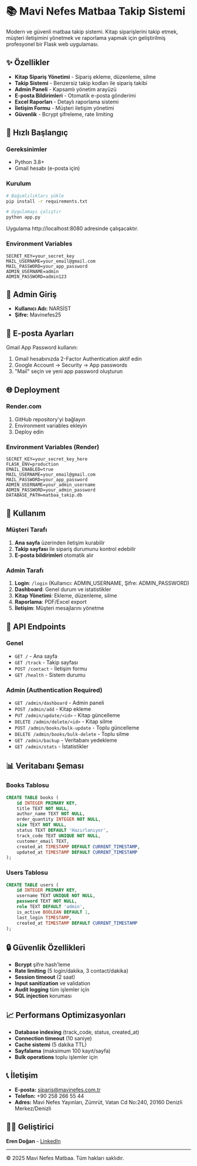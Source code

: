 # 📚 Mavi Nefes Matbaa Takip Sistemi

Modern ve güvenli matbaa takip sistemi. Kitap siparişlerini takip etmek, müşteri iletişimini yönetmek ve raporlama yapmak için geliştirilmiş profesyonel bir Flask web uygulaması.

## ✨ Özellikler

- **Kitap Sipariş Yönetimi** - Sipariş ekleme, düzenleme, silme
- **Takip Sistemi** - Benzersiz takip kodları ile sipariş takibi
- **Admin Paneli** - Kapsamlı yönetim arayüzü
- **E-posta Bildirimleri** - Otomatik e-posta gönderimi
- **Excel Raporları** - Detaylı raporlama sistemi
- **İletişim Formu** - Müşteri iletişim yönetimi
- **Güvenlik** - Bcrypt şifreleme, rate limiting

## 🚀 Hızlı Başlangıç

### Gereksinimler
- Python 3.8+
- Gmail hesabı (e-posta için)

### Kurulum
```bash
# Bağımlılıkları yükle
pip install -r requirements.txt

# Uygulamayı çalıştır
python app.py
```

Uygulama http://localhost:8080 adresinde çalışacaktır.

### Environment Variables
```env
SECRET_KEY=your_secret_key
MAIL_USERNAME=your_email@gmail.com
MAIL_PASSWORD=your_app_password
ADMIN_USERNAME=admin
ADMIN_PASSWORD=admin123
```

## 🔑 Admin Giriş

- **Kullanıcı Adı:** NARSİST
- **Şifre:** Mavinefes25

## 📧 E-posta Ayarları

Gmail App Password kullanın:
1. Gmail hesabınızda 2-Factor Authentication aktif edin
2. Google Account → Security → App passwords
3. "Mail" seçin ve yeni app password oluşturun

## 🌐 Deployment

### Render.com
1. GitHub repository'yi bağlayın
2. Environment variables ekleyin
3. Deploy edin

### Environment Variables (Render)
```
SECRET_KEY=your_secret_key_here
FLASK_ENV=production
EMAIL_ENABLED=true
MAIL_USERNAME=your_email@gmail.com
MAIL_PASSWORD=your_app_password
ADMIN_USERNAME=your_admin_username
ADMIN_PASSWORD=your_admin_password
DATABASE_PATH=matbaa_takip.db
```

## 📱 Kullanım

### Müşteri Tarafı
1. **Ana sayfa** üzerinden iletişim kurabilir
2. **Takip sayfası** ile sipariş durumunu kontrol edebilir
3. **E-posta bildirimleri** otomatik alır

### Admin Tarafı
1. **Login**: `/login` (Kullanıcı: ADMIN_USERNAME, Şifre: ADMIN_PASSWORD)
2. **Dashboard**: Genel durum ve istatistikler
3. **Kitap Yönetimi**: Ekleme, düzenleme, silme
4. **Raporlama**: PDF/Excel export
5. **İletişim**: Müşteri mesajlarını yönetme

## 🔧 API Endpoints

### Genel
- `GET /` - Ana sayfa
- `GET /track` - Takip sayfası
- `POST /contact` - İletişim formu
- `GET /health` - Sistem durumu

### Admin (Authentication Required)
- `GET /admin/dashboard` - Admin paneli
- `POST /admin/add` - Kitap ekleme
- `PUT /admin/update/<id>` - Kitap güncelleme
- `DELETE /admin/delete/<id>` - Kitap silme
- `POST /admin/books/bulk-update` - Toplu güncelleme
- `DELETE /admin/books/bulk-delete` - Toplu silme
- `GET /admin/backup` - Veritabanı yedekleme
- `GET /admin/stats` - İstatistikler

## 📊 Veritabanı Şeması

### Books Tablosu
```sql
CREATE TABLE books (
    id INTEGER PRIMARY KEY,
    title TEXT NOT NULL,
    author_name TEXT NOT NULL,
    order_quantity INTEGER NOT NULL,
    size TEXT NOT NULL,
    status TEXT DEFAULT 'Hazırlanıyor',
    track_code TEXT UNIQUE NOT NULL,
    customer_email TEXT,
    created_at TIMESTAMP DEFAULT CURRENT_TIMESTAMP,
    updated_at TIMESTAMP DEFAULT CURRENT_TIMESTAMP
);
```

### Users Tablosu
```sql
CREATE TABLE users (
    id INTEGER PRIMARY KEY,
    username TEXT UNIQUE NOT NULL,
    password TEXT NOT NULL,
    role TEXT DEFAULT 'admin',
    is_active BOOLEAN DEFAULT 1,
    last_login TIMESTAMP,
    created_at TIMESTAMP DEFAULT CURRENT_TIMESTAMP
);
```

## 🔒 Güvenlik Özellikleri

- **Bcrypt** şifre hash'leme
- **Rate limiting** (5 login/dakika, 3 contact/dakika)
- **Session timeout** (2 saat)
- **Input sanitization** ve validation
- **Audit logging** tüm işlemler için
- **SQL injection** koruması

## 📈 Performans Optimizasyonları

- **Database indexing** (track_code, status, created_at)
- **Connection timeout** (10 saniye)
- **Cache sistemi** (5 dakika TTL)
- **Sayfalama** (maksimum 100 kayıt/sayfa)
- **Bulk operations** toplu işlemler için

## 📞 İletişim

- **E-posta:** siparis@mavinefes.com.tr
- **Telefon:** +90 258 266 55 44
- **Adres:** Mavi Nefes Yayınları, Zümrüt, Vatan Cd No:240, 20160 Denizli Merkez/Denizli

## 👨‍💻 Geliştirici

**Eren Doğan** - [LinkedIn](https://www.linkedin.com/in/erendogan20/)

---

© 2025 Mavi Nefes Matbaa. Tüm hakları saklıdır.
